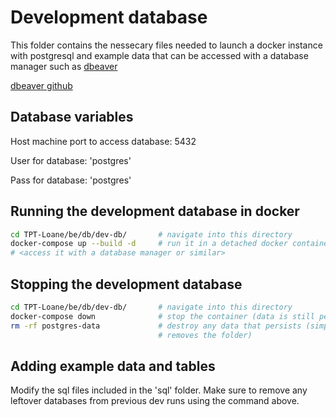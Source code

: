 # Development database

This folder contains the nessecary files needed to launch a docker instance with
postgresql and example data that can be accessed with a database manager such as
[dbeaver](https://dbeaver.io/)

[dbeaver github](https://github.com/dbeaver/dbeaver)

## Database variables

Host machine port to access database: 5432

User for database: 'postgres'

Pass for database: 'postgres'

## Running the development database in docker

```bash
cd TPT-Loane/be/db/dev-db/       # navigate into this directory
docker-compose up --build -d     # run it in a detached docker container
# <access it with a database manager or similar>
```

## Stopping the development database

```bash
cd TPT-Loane/be/db/dev-db/       # navigate into this directory
docker-compose down              # stop the container (data is still persistent)
rm -rf postgres-data             # destroy any data that persists (simply
                                 # removes the folder)
```

## Adding example data and tables

Modify the sql files included in the 'sql' folder. Make sure to remove any
leftover databases from previous dev runs using the command above.
